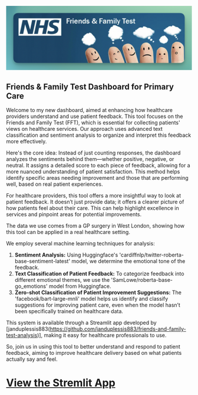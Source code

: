 ![Image](images/fftest2.png)

## Friends & Family Test Dashboard for Primary Care
Welcome to my new dashboard, aimed at enhancing how healthcare providers understand and use patient feedback. This tool focuses on the Friends and Family Test (FFT), which is essential for collecting patients' views on healthcare services. Our approach uses advanced text classification and sentiment analysis to organize and interpret this feedback more effectively.

Here's the core idea: Instead of just counting responses, the dashboard analyzes the sentiments behind them—whether positive, negative, or neutral. It assigns a detailed score to each piece of feedback, allowing for a more nuanced understanding of patient satisfaction. This method helps identify specific areas needing improvement and those that are performing well, based on real patient experiences.

For healthcare providers, this tool offers a more insightful way to look at patient feedback. It doesn’t just provide data; it offers a clearer picture of how patients feel about their care. This can help highlight excellence in services and pinpoint areas for potential improvements.

The data we use comes from a GP surgery in West London, showing how this tool can be applied in a real healthcare setting.

We employ several machine learning techniques for analysis:

1. **Sentiment Analysis:** Using Huggingface's 'cardiffnlp/twitter-roberta-base-sentiment-latest' model, we determine the emotional tone of the feedback.
2. **Text Classification of Patient Feedback:** To categorize feedback into different emotional themes, we use the 'SamLowe/roberta-base-go_emotions' model from Huggingface.
3. **Zero-shot Classification of Patient Improvement Suggestions:** The 'facebook/bart-large-mnli' model helps us identify and classify suggestions for improving patient care, even when the model hasn’t been specifically trained on healthcare data.

This system is available through a Streamlit app developed by [janduplessis883(https://github.com/janduplessis883/friends-and-family-test-analysis)], making it easy for healthcare professionals to use.

So, join us in using this tool to better understand and respond to patient feedback, aiming to improve healthcare delivery based on what patients actually say and feel.



# [View the Stremlit App](https://friends-and-family-test-analysis-pqev4j3c9katnrlv8kktnb.streamlit.app/)
